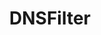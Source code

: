 ---
blog: https://dnsfilter.com/blog
codehost: https://github.com/DNSFilter
facebook: https://facebook.com/DNSFilter
linkedin: https://linkedin.com/company/dnsfilter
logohandle: dnsfilter
sort: dnsfilter
title: DNSFilter
twitter: https://x.com/dnsfilter
website: https://www.dnsfilter.com/
youtube: https://youtube.com/channel/UCMVAwzmczxqNSb451_12CSw
---
